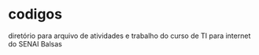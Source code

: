 # codigos
diretório para arquivo de atividades e trabalho do curso de TI para internet do SENAI Balsas
